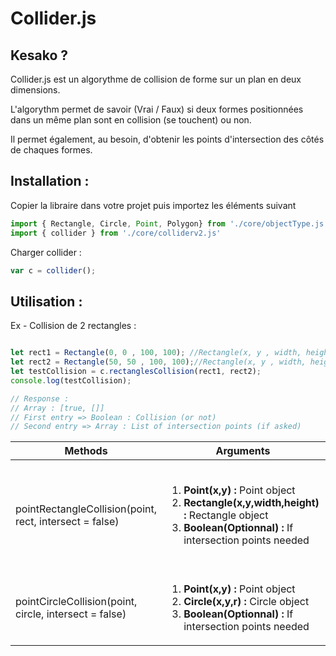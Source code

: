 # Collider.js

Kesako ?
-------------------
Collider.js est un algorythme de collision de forme sur un plan en deux dimensions.

L'algorythm permet de savoir (Vrai / Faux) si deux formes positionnées dans un même plan sont en collision (se touchent) ou non. 

Il permet également, au besoin, d'obtenir les points d'intersection des côtés de chaques formes.

Installation :
-------------------

Copier la libraire dans votre projet puis importez les éléments suivant

```javascript
import { Rectangle, Circle, Point, Polygon} from './core/objectType.js';
import { collider } from './core/colliderv2.js'

```
Charger collider :
```javascript
var c = collider();
```

Utilisation :
-------------------
Ex - Collision de 2 rectangles :

```javascript

let rect1 = Rectangle(0, 0 , 100, 100); //Rectangle(x, y , width, height)
let rect2 = Rectangle(50, 50 , 100, 100);//Rectangle(x, y , width, height)
let testCollision = c.rectanglesCollision(rect1, rect2);
console.log(testCollision);

// Response :
// Array : [true, []]
// First entry => Boolean : Collision (or not)
// Second entry => Array : List of intersection points (if asked)
```

| Methods | Arguments | Response | 
|----------|-------------|------| 
| pointRectangleCollision(point, rect, intersect = false) | <ol><li>**Point(x,y) :** Point object</li><li>**Rectangle(x,y,width,height) :** Rectangle object</li><li>**Boolean(Optionnal) :** If intersection points needed</li></ol> | **Array(Boolean, Array())** <ol><li>Collision or not</li><li>List of intersection points</li><ol> |
| pointCircleCollision(point, circle, intersect = false) | <ol><li>**Point(x,y) :** Point object</li><li>**Circle(x,y,r) :** Circle object</li><li>**Boolean(Optionnal) :** If intersection points needed</li></ol> | same  |


